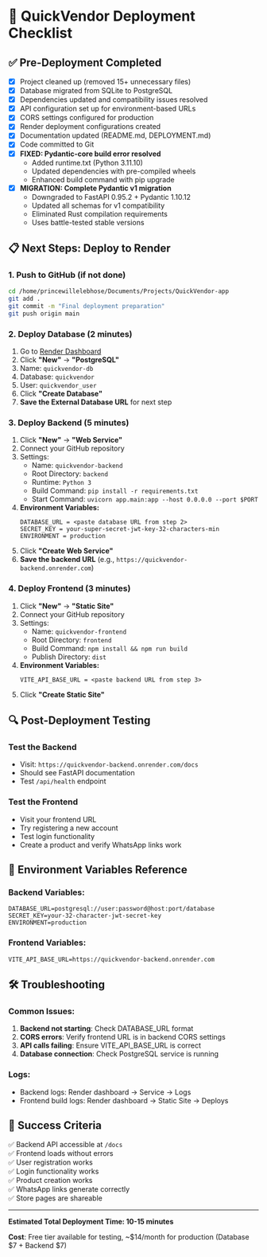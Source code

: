 # 🚀 QuickVendor Deployment Checklist

## ✅ Pre-Deployment Completed
- [x] Project cleaned up (removed 15+ unnecessary files)
- [x] Database migrated from SQLite to PostgreSQL
- [x] Dependencies updated and compatibility issues resolved
- [x] API configuration set up for environment-based URLs
- [x] CORS settings configured for production
- [x] Render deployment configurations created
- [x] Documentation updated (README.md, DEPLOYMENT.md)
- [x] Code committed to Git
- [x] **FIXED: Pydantic-core build error resolved**
  - Added runtime.txt (Python 3.11.10)
  - Updated dependencies with pre-compiled wheels
  - Enhanced build command with pip upgrade
- [x] **MIGRATION: Complete Pydantic v1 migration**
  - Downgraded to FastAPI 0.95.2 + Pydantic 1.10.12
  - Updated all schemas for v1 compatibility
  - Eliminated Rust compilation requirements
  - Uses battle-tested stable versions

## 📋 Next Steps: Deploy to Render

### 1. Push to GitHub (if not done)
```bash
cd /home/princewillelebhose/Documents/Projects/QuickVendor-app
git add .
git commit -m "Final deployment preparation"
git push origin main
```

### 2. Deploy Database (2 minutes)
1. Go to [Render Dashboard](https://dashboard.render.com)
2. Click **"New"** → **"PostgreSQL"**
3. Name: `quickvendor-db`
4. Database: `quickvendor`
5. User: `quickvendor_user`
6. Click **"Create Database"**
7. **Save the External Database URL** for next step

### 3. Deploy Backend (5 minutes)
1. Click **"New"** → **"Web Service"**
2. Connect your GitHub repository
3. Settings:
   - Name: `quickvendor-backend`
   - Root Directory: `backend`
   - Runtime: `Python 3`
   - Build Command: `pip install -r requirements.txt`
   - Start Command: `uvicorn app.main:app --host 0.0.0.0 --port $PORT`
4. **Environment Variables:**
   ```
   DATABASE_URL = <paste database URL from step 2>
   SECRET_KEY = your-super-secret-jwt-key-32-characters-min
   ENVIRONMENT = production
   ```
5. Click **"Create Web Service"**
6. **Save the backend URL** (e.g., `https://quickvendor-backend.onrender.com`)

### 4. Deploy Frontend (3 minutes)
1. Click **"New"** → **"Static Site"**
2. Connect your GitHub repository
3. Settings:
   - Name: `quickvendor-frontend`
   - Root Directory: `frontend`
   - Build Command: `npm install && npm run build`
   - Publish Directory: `dist`
4. **Environment Variables:**
   ```
   VITE_API_BASE_URL = <paste backend URL from step 3>
   ```
5. Click **"Create Static Site"**

## 🔍 Post-Deployment Testing

### Test the Backend
- Visit: `https://quickvendor-backend.onrender.com/docs`
- Should see FastAPI documentation
- Test `/api/health` endpoint

### Test the Frontend
- Visit your frontend URL
- Try registering a new account
- Test login functionality
- Create a product and verify WhatsApp links work

## 📱 Environment Variables Reference

### Backend Variables:
```env
DATABASE_URL=postgresql://user:password@host:port/database
SECRET_KEY=your-32-character-jwt-secret-key
ENVIRONMENT=production
```

### Frontend Variables:
```env
VITE_API_BASE_URL=https://quickvendor-backend.onrender.com
```

## 🛠️ Troubleshooting

### Common Issues:
1. **Backend not starting**: Check DATABASE_URL format
2. **CORS errors**: Verify frontend URL is in backend CORS settings
3. **API calls failing**: Ensure VITE_API_BASE_URL is correct
4. **Database connection**: Check PostgreSQL service is running

### Logs:
- Backend logs: Render dashboard → Service → Logs
- Frontend build logs: Render dashboard → Static Site → Deploys

## 🎉 Success Criteria

✅ Backend API accessible at `/docs`  
✅ Frontend loads without errors  
✅ User registration works  
✅ Login functionality works  
✅ Product creation works  
✅ WhatsApp links generate correctly  
✅ Store pages are shareable  

---

**Estimated Total Deployment Time: 10-15 minutes**

**Cost**: Free tier available for testing, ~$14/month for production (Database $7 + Backend $7)
